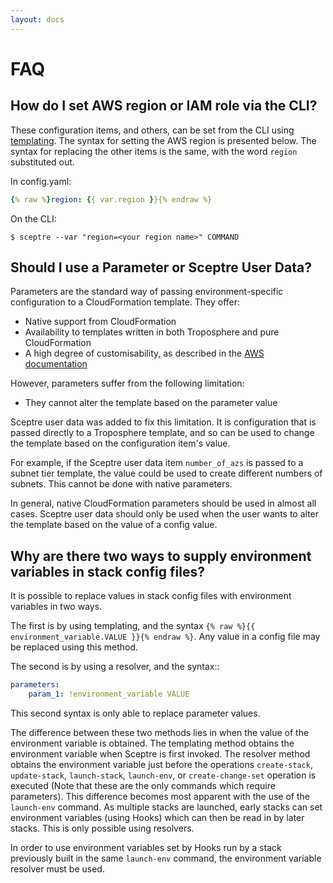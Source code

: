 ```yaml
---
layout: docs
---
```


# FAQ


## How do I set AWS region or IAM role via the CLI?

These configuration items, and others, can be set from the CLI using [templating](/docs/environment_config.html#templating). The syntax for setting the AWS region is presented below. The syntax for replacing the other items is the same, with the word `region` substituted out.

In config.yaml:

```yaml
{% raw %}region: {{ var.region }}{% endraw %}
```

On the CLI:

```shell
$ sceptre --var "region=<your region name>" COMMAND
```


## Should I use a Parameter or Sceptre User Data?

Parameters are the standard way of passing environment-specific configuration to a CloudFormation template. They offer:

- Native support from CloudFormation
- Availability to templates written in both Troposphere and pure CloudFormation
- A high degree of customisability, as described in the [AWS documentation](http://docs.aws.amazon.com/AWSCloudFormation/latest/UserGuide/parameters-section-structure.html)

However, parameters suffer from the following limitation:

- They cannot alter the template based on the parameter value

Sceptre user data was added to fix this limitation. It is configuration that is passed directly to a Troposphere template, and so can be used to change the template based on the configuration item's value.

For example, if the Sceptre user data item `number_of_azs` is passed to a subnet tier template, the value could be used to create different numbers of subnets. This cannot be done with native parameters.

In general, native CloudFormation parameters should be used in almost all cases. Sceptre user data should only be used when the user wants to alter the template based on the value of a config value.


## Why are there two ways to supply environment variables in stack config files?

It is possible to replace values in stack config files with environment variables in two ways.

The first is by using templating, and the syntax `{% raw %}{{ environment_variable.VALUE }}{% endraw %}`. Any value in a config file may be replaced using this method.

The second is by using a resolver, and the syntax::

```yaml
parameters:
    param_1: !environment_variable VALUE
```

This second syntax is only able to replace parameter values.

The difference between these two methods lies in when the value of the environment variable is obtained. The templating method obtains the environment variable when Sceptre is first invoked. The resolver method obtains the environment variable just before the operations `create-stack`, `update-stack`, `launch-stack`, `launch-env`, or `create-change-set` operation is executed (Note that these are the only commands which require parameters). This difference becomes most apparent with the use of the `launch-env` command. As multiple stacks are launched, early stacks can set environment variables (using Hooks) which can then be read in by later stacks. This is only possible using resolvers.

In order to use environment variables set by Hooks run by a stack previously built in the same `launch-env` command, the environment variable resolver must be used.
